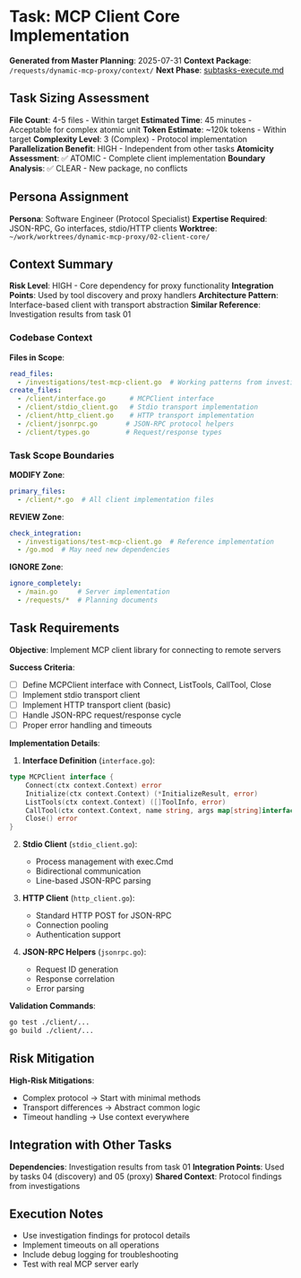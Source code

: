 # Task: MCP Client Core Implementation
**Generated from Master Planning**: 2025-07-31
**Context Package**: `/requests/dynamic-mcp-proxy/context/`
**Next Phase**: [subtasks-execute.md](subtasks-execute.md)

## Task Sizing Assessment
**File Count**: 4-5 files - Within target
**Estimated Time**: 45 minutes - Acceptable for complex atomic unit
**Token Estimate**: ~120k tokens - Within target
**Complexity Level**: 3 (Complex) - Protocol implementation
**Parallelization Benefit**: HIGH - Independent from other tasks
**Atomicity Assessment**: ✅ ATOMIC - Complete client implementation
**Boundary Analysis**: ✅ CLEAR - New package, no conflicts

## Persona Assignment
**Persona**: Software Engineer (Protocol Specialist)
**Expertise Required**: JSON-RPC, Go interfaces, stdio/HTTP clients
**Worktree**: `~/work/worktrees/dynamic-mcp-proxy/02-client-core/`

## Context Summary
**Risk Level**: HIGH - Core dependency for proxy functionality
**Integration Points**: Used by tool discovery and proxy handlers
**Architecture Pattern**: Interface-based client with transport abstraction
**Similar Reference**: Investigation results from task 01

### Codebase Context
**Files in Scope**:
```yaml
read_files: 
  - /investigations/test-mcp-client.go  # Working patterns from investigation
create_files:
  - /client/interface.go      # MCPClient interface
  - /client/stdio_client.go   # Stdio transport implementation
  - /client/http_client.go    # HTTP transport implementation
  - /client/jsonrpc.go       # JSON-RPC protocol helpers
  - /client/types.go         # Request/response types
```

### Task Scope Boundaries
**MODIFY Zone**:
```yaml
primary_files:
  - /client/*.go  # All client implementation files
```

**REVIEW Zone**:
```yaml
check_integration:
  - /investigations/test-mcp-client.go  # Reference implementation
  - /go.mod  # May need new dependencies
```

**IGNORE Zone**:
```yaml
ignore_completely:
  - /main.go     # Server implementation
  - /requests/*  # Planning documents
```

## Task Requirements
**Objective**: Implement MCP client library for connecting to remote servers

**Success Criteria**:
- [ ] Define MCPClient interface with Connect, ListTools, CallTool, Close
- [ ] Implement stdio transport client
- [ ] Implement HTTP transport client (basic)
- [ ] Handle JSON-RPC request/response cycle
- [ ] Proper error handling and timeouts

**Implementation Details**:

1. **Interface Definition** (`interface.go`):
```go
type MCPClient interface {
    Connect(ctx context.Context) error
    Initialize(ctx context.Context) (*InitializeResult, error)
    ListTools(ctx context.Context) ([]ToolInfo, error)
    CallTool(ctx context.Context, name string, args map[string]interface{}) (*CallToolResult, error)
    Close() error
}
```

2. **Stdio Client** (`stdio_client.go`):
   - Process management with exec.Cmd
   - Bidirectional communication
   - Line-based JSON-RPC parsing

3. **HTTP Client** (`http_client.go`):
   - Standard HTTP POST for JSON-RPC
   - Connection pooling
   - Authentication support

4. **JSON-RPC Helpers** (`jsonrpc.go`):
   - Request ID generation
   - Response correlation
   - Error parsing

**Validation Commands**:
```bash
go test ./client/...
go build ./client/...
```

## Risk Mitigation
**High-Risk Mitigations**:
- Complex protocol → Start with minimal methods
- Transport differences → Abstract common logic
- Timeout handling → Use context everywhere

## Integration with Other Tasks
**Dependencies**: Investigation results from task 01
**Integration Points**: Used by tasks 04 (discovery) and 05 (proxy)
**Shared Context**: Protocol findings from investigations

## Execution Notes
- Use investigation findings for protocol details
- Implement timeouts on all operations
- Include debug logging for troubleshooting
- Test with real MCP server early